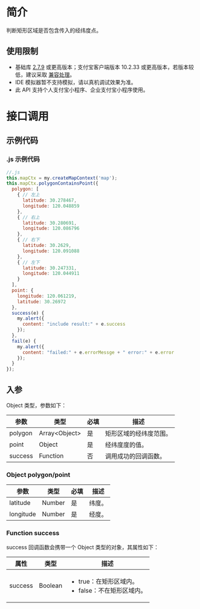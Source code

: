 # 简介

判断矩形区域是否包含传入的经纬度点。

## 使用限制

- 基础库 [2.7.9](https://opendocs.alipay.com/mini/framework/lib-upgrade-v2) 或更高版本；支付宝客户端版本 10.2.33 或更高版本，若版本较低，建议采取 [兼容处理](https://opendocs.alipay.com/mini/framework/compatibility)。
- IDE 模拟器暂不支持模拟，请以真机调试效果为准。
- 此 API 支持个人支付宝小程序、企业支付宝小程序使用。

# 接口调用

## 示例代码

### .js 示例代码

```javascript
//.js
this.mapCtx = my.createMapContext('map');
this.mapCtx.polygonContainsPoint({
  polygon: [
    { // 左上
      latitude: 30.278467,
      longitude: 120.048859
    },
    { // 右上
      latitude: 30.280691,
      longitude: 120.086796
    },
    { // 右下
      latitude: 30.2629,
      longitude: 120.091088
    },
    { // 左下
      latitude: 30.247331,
      longitude: 120.044911
    }
  ],
  point: {
    longitude: 120.061219,
    latitude: 30.26972
  },
  success(e) {
    my.alert({
      content: "include result:" + e.success
    });
  },
  fail(e) {
    my.alert({
      content: "failed:" + e.errorMessge + " error:" + e.error
    });
  }
});
```

## 入参

Object 类型，参数如下：

| **参数** | **类型** | **必填** | **描述** |
| --- | --- | --- | --- |
| polygon | Array\<Object\> | 是 | 矩形区域的经纬度范围。 |
| point | Object | 是 | 经纬度度的值。 |
| success | Function | 否 | 调用成功的回调函数。 |

### Object polygon/point
| **参数** | **类型** | **必填** | **描述** |
| --- | --- | --- | --- |
| latitude | Number | 是 | 纬度。 |
| longitude | Number | 是 | 经度。 |

### Function success

success 回调函数会携带一个 Object 类型的对象，其属性如下：

| **属性** | **类型** | **描述** |
| --- | --- | --- |
| success | Boolean | <ul><li>true：在矩形区域内。</li><li>false：不在矩形区域内。</li></ul> |

